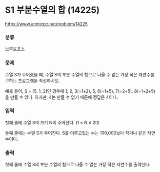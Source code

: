 # S1 부분수열의 합 (14225)

https://www.acmicpc.net/problem/14225

### 분류

브루트포스

### 문제

수열 S가 주어졌을 때, 수열 S의 부분 수열의 합으로 나올 수 없는 가장 작은 자연수를 구하는 프로그램을 작성하시오.

예를 들어, S = [5, 1, 2]인 경우에 1, 2, 3(=1+2), 5, 6(=1+5), 7(=2+5), 8(=1+2+5)을 만들 수 있다. 하지만, 4는 만들 수 없기 때문에 정답은 4이다.

### 입력 

첫째 줄에 수열 S의 크기 N이 주어진다. (1 ≤ N ≤ 20)

둘째 줄에는 수열 S가 주어진다. S를 이루고있는 수는 100,000보다 작거나 같은 자연수이다.

### 출력 

첫째 줄에 수열 S의 부분 수열의 합으로 나올 수 없는 가장 작은 자연수를 출력한다.